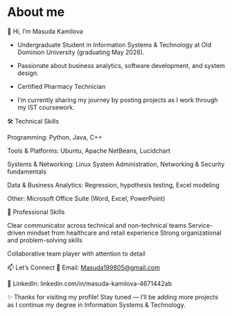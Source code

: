 # About me 

👋 Hi, I’m Masuda Kamilova

- Undergraduate Student in Information Systems & Technology at Old Dominion University (graduating May 2026).

- Passionate about business analytics, software development, and system design.

- Certified Pharmacy Technician

- I’m currently sharing my journey by posting projects as I work through my IST coursework.


🛠️ Technical Skills

Programming: Python, Java, C++

Tools & Platforms: Ubuntu, Apache NetBeans, Lucidchart

Systems & Networking: Linux System Administration, Networking & Security fundamentals

Data & Business Analytics: Regression, hypothesis testing, Excel modeling

Other: Microsoft Office Suite (Word, Excel, PowerPoint)


🤝 Professional Skills

Clear communicator across technical and non-technical teams
Service-driven mindset from healthcare and retail experience
Strong organizational and problem-solving skills

Collaborative team player with attention to detail

📫 Let’s Connect
📧 Email: Masuda199805@gmail.com

💼 LinkedIn: linkedin.com/in/masuda-kamilova-4671442ab

✨ Thanks for visiting my profile! Stay tuned — I’ll be adding more projects as I continue my degree in Information Systems & Technology.
